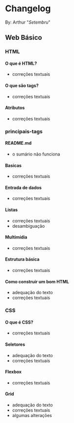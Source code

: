 # Changelog

By: Arthur "*Setembru*"

## Web Básico

### HTML

#### O que é HTML?

- correções textuais

#### O que são tags?

- correções textuais

#### Atributos

- correções textuais

### principais-tags

#### README.md

- o sumário não funciona

#### Basicas

- correções textuais

#### Entrada de dados

- correções textuais

#### Listas

- correções textuais
- desambiguação

#### Multimídia

- correções textuais

#### Estrutura básica

- correções textuais

#### Como construir um bom HTML

- adequação do texto
- correções textuais


### CSS

#### O que é CSS?

- correções textuais

#### Seletores

- adequação do texto
- correções textuais

#### Flexbox

- correções textuais

#### Grid

- adequação do texto
- correções textuais
- algumas alterações